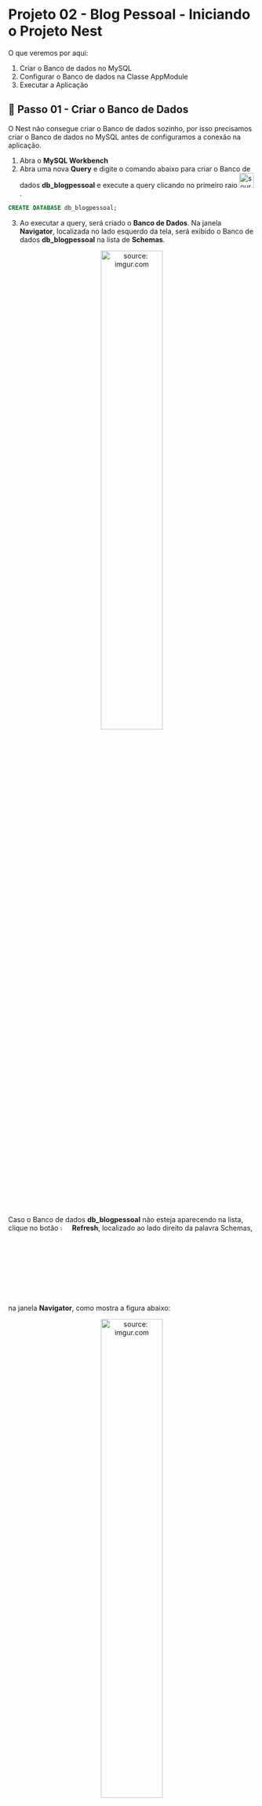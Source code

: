 <h1>Projeto 02 - Blog Pessoal - Iniciando o Projeto Nest</h1>

O que veremos por aqui:

1. Criar o Banco de dados no MySQL
2. Configurar o Banco de dados na Classe AppModule
3. Executar a Aplicação

<h2>👣 Passo 01 - Criar o Banco de Dados</h2>

O Nest não consegue criar o Banco de dados sozinho, por isso precisamos criar o Banco de dados no MySQL antes de configuramos a conexão na aplicação.

1. Abra o **MySQL Workbench**
2. Abra uma nova **Query** e digite o comando abaixo para criar o Banco de dados **db_blogpessoal** e execute a query clicando no primeiro raio <img src="https://i.imgur.com/9FtJQlk.png" title="source: imgur.com" width="30px"/>.

```sql
CREATE DATABASE db_blogpessoal;
```
3. Ao executar a query, será criado o **Banco de Dados**. Na janela **Navigator**, localizada no lado esquerdo da tela, será exibido o Banco de dados **db_blogpessoal** na lista de **Schemas**.

<div align="center"><img src="https://i.imgur.com/YtmyBSY.png" title="source: imgur.com" width="50%"/></div>

Caso o Banco de dados **db_blogpessoal** não esteja aparecendo na lista, clique no botão <img src="https://i.imgur.com/YGV5zIh.png" title="source: imgur.com" width="4%"/> **Refresh**, localizado ao lado direito da palavra Schemas, na janela **Navigator**, como mostra a figura abaixo:

<div align="center"><img src="https://i.imgur.com/kVeQuNX.png" title="source: imgur.com" width="50%"/></div>

<div align="left"><img src="https://i.imgur.com/Mh2KzWe.png" title="source: imgur.com" width="25px"/> <a href="https://www.w3schools.com/sql/sql_create_db.asp" target="_blank"><b>Documentação: <i>Create database - W3Schools</i></b></a>

<h2>👣 Passo 02 - Configurar a Conexão com o Banco de dados</h2>

Diferente do Projeto Hello World, no Projeto Blog Pessoal vamos utilizar um Banco de dados para persistir os nossos Objetos, ou seja, gravar dados nas Tabelas. 

Antes de iniciarmos o processo de Desenvolvimento do código das nossa Classes, precisamos configurar o o acesso ao nosso Banco de dados.

A configuração do Banco de dados será implementada na Classe **app.module.ts**, localizado na pasta **src**, como mostra a figura abaixo:

<div align="center"><img src="https://i.imgur.com/ROTAiMw.png" title="source: imgur.com" /></div>

1. Abra a Classe **app.module.ts**, localizada na pasta **src**

<div align="center"><img src="https://i.imgur.com/t5KJ16u.png" title="source: imgur.com" /></div>

A sua classe estará implementada igual a imagem acima. Antes de configurar o Banco de dados, vamos remover alguns itens desnecessários para o nosso projeto Blog Pessoal.

* Apagar as linhas 2 e 3
* Na linha 7 apagar a Classe **AppController**
* Na linha 8 apagar a Classe **AppService**

A Classe **AppModule** ficará igual a imagem abaixo:

<div align="center"><img src="https://i.imgur.com/aw6lv99.png" title="source: imgur.com" /></div>

Após a remoção dos itens desnecessários, vamos implementar a configuração do Banco de dados igual a imagem abaixo: 

<div align="center"><img src="https://i.imgur.com/big6Uwe.png" title="source: imgur.com" /></div>


Vamos detalhar as alterações realizadas:

**Linha 2:** Importamos o pacote **TypeORMModule**, que foi instalado anteriormente

**Linha 5:** Inserimos o Módulo **TypeORMModule** dentro do array **imports**. Neste Módulo, através do Método **forRoot()** iremos configurar a conexão com o Banco de dados.

**Linha 7:** A propriedade **type** define o tipo do Banco de dados (MySQL)

**Linha 8:** A propriedade **port** define o numero da porta associada ao Banco de dados (3306 - Porta padrão do MySQL)

**Linha 9:** A propriedade **host** define o endereço do servidor onde Banco de dados está hospedado (localhost - seu computador). Caso estivesse na nuvem, seria necessário indicar o endereço na WEB.

**Linha 10:** A propriedade **username** define o usuário que utilizaremos para acessar o Banco de dados (root - Usuário administrador do MySQL)

**Linha 11:** A propriedade **password** define a senha do usuário indicado na configuração anterior (root - senha padrão do MySQL). 

**Linha 12:** A propriedade **database** define o nome do Banco de dados que foi criado no MySQL (db_blogpessoal)

**Linha 13:** A propriedade **entities** por enquanto deixaremos um array vazio. Assim que criarmos as **Classes Entity**, vamos ineri-las dentro do array, para que o TypeORM crie as tabelas no Banco de dados.

**Linha 14:** A propriedade **synchronize** definida com true indica se as tabelas do Banco de dados devem ser criadas automaticamente em cada inicialização da aplicação. 

<br />

<div align="left"><img src="https://i.imgur.com/O6PILGE.png" title="source: imgur.com" width="25px"/> <a href="https://docs.nestjs.com/techniques/database" target="_blank"><b>Documentação: TypeOrmModule</b></a>

<div align="left"><img src="https://i.imgur.com/OtnA0bd.png" title="source: imgur.com" width="30px"/> <a href="https://typeorm.io/data-source-options#mysql--mariadb-data-source-options" target="_blank"><b>Documentação: TypeOrmModule - Opções de configuração - MySQL</b></a>

<br /><br />

| <img src="https://i.imgur.com/vVDBDG0.png" title="source: imgur.com" width="200px"/> | <div align="left"> **ALERTA DE BSM:** *Mantenha a Atenção aos Detalhes ao inserir as configurações do Banco de dados na Classe AppModule, especialmente no nome do Banco de dados (database) e na senha do usuário root (password).* </div> |
| ------------------------------------------------------------ | ------------------------------------------------------------ |

<br />

<div align="left"><img src="https://i.imgur.com/bQGvf3h.png" title="source: imgur.com" width="25px"/> <a href="mudar" target="_blank"><b>Código fonte da Classe AppModule</b></a>

<br />

<h2>Observações importantes:</h2>

- O Nome do banco de dados deve seguir o padrão **db_nome_do_banco**. O prefixo **db** indica que se trata de um Database (Banco de dados). O nome do banco é recomendado que seja **o mesmo do projeto** (blogpessoal), em **letras minúsculas**, **sem espaços em branco ou caracteres especiais e acentos**. Para separar as palavras em um nome composto, utilize o _ (underline). **Exemplo:** db_blog_pessoal.

- O endereço **localhost** é o endereço local, ou seja, o seu próprio computador. Quando a aplicação estiver na nuvem, o endereço do Banco de dados será alterado para um endereço remoto.

- Para fins de aprendizagem, estamos utilizando no SGBD MySQL o usuário **root**. Vale ressaltar que no mercado de trabalho, uma aplicação em produção, jamais utilizará o usuário root, por se tratar do usuário administrador do SGBD, que tem plenos poderes sobre o Servidor. Em geral, o DBA (Database Administrator), cria um usuário apenas com os direitos de acesso que a aplicação irá precisar.

- A configuração do **fuso-horário** no **Servidor da aplicação** é essencial para evitar que data e hora incorretas sejam persistidas no Banco de dados, especialmente em atributos do tipo **Timestamp**, que obtém a data e a hora do Servidor.

- Tenha cuidado com a propriedade **synchronize** e não use isso em produção. Caso contrário, você pode perder dados do seu cliente. Essa opção é útil durante a depuração e o desenvolvimento da aplicação. 

<br />

| <img src="https://i.imgur.com/hOgWvSc.png" title="source: imgur.com" width="150px"/> | <div align="left"> **ATENÇÃO:** *Caso a senha do seu MySQL não seja **root**, atualize a propriedade  **password** inserindo a senha que você cadastrou no MySQL no momento da instalação.* </div> |
| ------------------------------------------------------------ | ------------------------------------------------------------ |

<br />

| <img src="https://i.imgur.com/RfjtOFi.png" title="source: imgur.com" width="120px"/> | <div align="left"> **DICA:** *Caso você tenha esquecido a senha do seu usuário root do MySQL, consulte o <a href="../00_ambiente/04_uninstall_mysql.md"><b>Guia de Reinstalação do MySQL</b></a> e siga as instruções.* </div> |
| ------------------------------------------------------------ | ------------------------------------------------------------ |

<br />

Para finalizar, vamos apagar os arquivos desnecessários para o nosso projeto Blog Pessoal.

Na pasta src, observe que temos 5 Classes como mostra a figura abaixo. 

<div align="center"><img src="https://i.imgur.com/uEZ25As.png" title="source: imgur.com" /></div>

Vamos apagar as 2 Classes destacadas em amarelo: **app.controller.spec.ts** (Classe de testes) e **app.controller.ts** (Classe Controladora). Selecione as 2 Classes e apague as 2 Classes. Na imagem abaixo, veja como ficará a pasta **src** após apagar as 2 Classes.

<div align="center"><img src="https://i.imgur.com/ODV1sCh.png" title="source: imgur.com" /></div>

| <img src="https://i.imgur.com/hOgWvSc.png" title="source: imgur.com" width="300px"/> | <div align="left"> **ATENÇÃO:** *A Classe de testes (app.controller.spec) não será utilizada porquê os testes são implementados na pasta **test** e a Classe AppController responde a requisições para o endereço raiz (http://localhost:3000/), que mais a frente será utilizado pela Documentação da aplicação.* </div> |
| ------------------------------------------------------------ | ------------------------------------------------------------ |

<h2>👣 Passo 03 - Executar a aplicação</h2>

1. Verifique se você está dentro da pasta do projeto, como mostra a figura abaixo:


<div align="center"><img src="https://i.imgur.com/67GK3fX.png" title="source: imgur.com" /></div>

2. Digite o comando ***npm run start:dev***, para compilar e executar o nosso projeto **blogpessoal**. 

```bash
npm run start:dev
```

3. Se tudo deu certo, o resultado será semelhante ao da figura abaixo:

<div align="center"><img src="https://i.imgur.com/nEAKeP5.png" title="source: imgur.com" /></div>

<h2>Anexo I - Erros comuns</h2>

| Erro                                                         | Descrição                                                    |
| ------------------------------------------------------------ | ------------------------------------------------------------ |
| **Access denied for user 'root'@'localhost' (using password: NO)** | Senha incorreta. Verifique se você digitou corretamente a senha do usuário root do MySQL. |
| **Unknown database 'db_blogpessoal2'**                       | Banco de dados não encontrado. Verifique se você criou o Banco de dados no MySQL ou se o nome está correto. |

<br /><br />

<div align="left"><img src="https://i.imgur.com/bQGvf3h.png" title="source: imgur.com" width="30px"/> <a href="mudar" target="_blank"><b>Código fonte do projeto</b></a>

<br /><br />
	
<div align="left"><a href="README.md"><img src="https://i.imgur.com/XMgF3gl.png" title="source: imgur.com" width="3%"/>Voltar</a></div>
